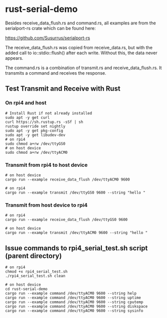 # rust-serial-demo

Besides receive_data_flush.rs and command.rs, all examples are from the 
serialport-rs crate which can be found here: 

https://github.com/Susurrus/serialport-rs

The receive_data_flush.rs was copied from receive_data.rs, but with 
the added call to io::stdio::flush() after each write. Without
this, the data never appears.

The command.rs is a combination of transmit.rs and receive_data_flush.rs.
It transmits a command and receives the response. 

## Test Transmit and Receive with Rust

### On rpi4 and host
```
# Install Rust if not already installed
sudo apt -y get curl
curl https://sh.rustup.rs -sSf | sh
rustup override set nightly
sudo apt -y get pkg-config
sudo apt -y get libudev-dev
# on rpi4
sudo chmod a+rw /dev/ttyGS0 
# on host device
sudo chmod a+rw /dev/ttyACM0
```

### Transmit from rpi4 to host device
```
# on host device
cargo run --example receive_data_flush /dev/ttyACM0 9600
```
```
# on rpi4
cargo run --example transmit /dev/ttyGS0 9600 --string "hello "
```

### Transmit from host device to rpi4
```
# on rpi4
cargo run --example receive_data_flush /dev/ttyGS0 9600
```
```
# on host device
cargo run --example transmit /dev/ttyACM0 9600 --string "hello "
```

## Issue commands to rpi4_serial_test.sh script (parent directory)
```
# on rpi4
chmod +x rpi4_serial_test.sh
./rpi4_serial_test.sh clean
```
```
# on host device
cd rust-serial-demo
cargo run --example command /dev/ttyACM0 9600 --string help
cargo run --example command /dev/ttyACM0 9600 --string uptime
cargo run --example command /dev/ttyACM0 9600 --string cputemp
cargo run --example command /dev/ttyACM0 9600 --string diskspace
cargo run --example command /dev/ttyACM0 9600 --string sysinfo
```

